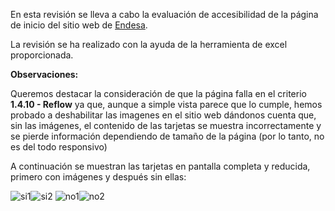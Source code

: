 
En esta revisión se lleva a cabo la evaluación de accesibilidad de la página de inicio del sitio web de [Endesa](https://www.endesa.com/es).

La revisión se ha realizado con la ayuda de la herramienta de excel proporcionada.

**Observaciones:**

Queremos destacar la consideración de que la página falla en el criterio **1.4.10 - Reflow** ya que, aunque a simple vista parece que lo cumple, hemos probado a deshabilitar las imagenes en el sitio web dándonos cuenta que, sin las imágenes, el contenido de las tarjetas se muestra incorrectamente y se pierde información dependiendo de tamaño de la página (por lo tanto, no es del todo responsivo)

A continuación se muestran las tarjetas en pantalla completa y reducida, primero con imágenes y después sin ellas:


<img src="src/si1.PNG" alt="si1" heigth="200"/><img src="src/si2.PNG" alt="si2" heigth="200"/>
<img src="src/no1.PNG" alt="no1" heigth="200"/><img src="src/no2.PNG" alt="no2" heigth="200"/>

